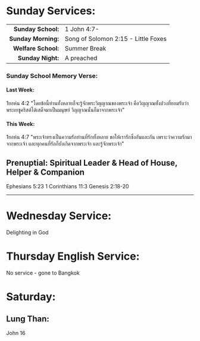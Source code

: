 # Sunday Services:

| | |
| --:|:-- |
| **Sunday School:**  |	1 John 4:7-
| **Sunday Morning:** |	Song of Solomon 2:15 - Little Foxes
| **Welfare School:** |	Summer Break
| **Sunday Night:**   | A preached

### Sunday School Memory Verse:
#### Last Week: 

1ยอห์น 4:2 "โดยข้อนี้ท่านทั้งหลายก็จะรู้จักพระวิญญาณของพระเจ้า คือวิญญาณทั้งปวงที่ยอมรับว่าพระเยซูคริสต์ได้เสด็จมาเป็นมนุษย์ วิญญาณนั้นก็มาจากพระเจ้า"

#### This Week:

1ยอห์น 4:7 "พระเจ้าทรงเป็นความรักท่านที่รักทั้งหลาย ขอให้เรารักซึ่งกันและกัน เพราะว่าความรักมาจากพระเจ้า และทุกคนที่รักก็บังเกิดจากพระเจ้า และรู้จักพระเจ้า"

## Prenuptial:  Spiritual Leader & Head of House, Helper & Companion
Ephesians 5:23 
1 Corinthians 11:3 
Genesis 2:18-20 

---
# Wednesday Service:

Delighting in God

# Thursday English Service:

No service - gone to Bangkok

# Saturday:

## Lung Than:

John 16